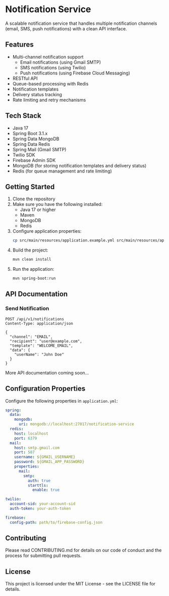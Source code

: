 # Notification Service

A scalable notification service that handles multiple notification channels (email, SMS, push notifications) with a clean API interface.

## Features

- Multi-channel notification support
  - Email notifications (using Gmail SMTP)
  - SMS notifications (using Twilio)
  - Push notifications (using Firebase Cloud Messaging)
- RESTful API
- Queue-based processing with Redis
- Notification templates
- Delivery status tracking
- Rate limiting and retry mechanisms

## Tech Stack

- Java 17
- Spring Boot 3.1.x
- Spring Data MongoDB
- Spring Data Redis
- Spring Mail (Gmail SMTP)
- Twilio SDK
- Firebase Admin SDK
- MongoDB (for storing notification templates and delivery status)
- Redis (for queue management and rate limiting)

## Getting Started

1. Clone the repository
2. Make sure you have the following installed:
   - Java 17 or higher
   - Maven
   - MongoDB
   - Redis
3. Configure application properties:
   ```bash
   cp src/main/resources/application.example.yml src/main/resources/application.yml
   ```
4. Build the project:
   ```bash
   mvn clean install
   ```
5. Run the application:
   ```bash
   mvn spring-boot:run
   ```

## API Documentation

### Send Notification

```http
POST /api/v1/notifications
Content-Type: application/json

{
  "channel": "EMAIL",
  "recipient": "user@example.com",
  "template": "WELCOME_EMAIL",
  "data": {
    "userName": "John Doe"
  }
}
```

More API documentation coming soon...

## Configuration Properties

Configure the following properties in `application.yml`:

```yaml
spring:
  data:
    mongodb:
      uri: mongodb://localhost:27017/notification-service
  redis:
    host: localhost
    port: 6379
  mail:
    host: smtp.gmail.com
    port: 587
    username: ${GMAIL_USERNAME}
    password: ${GMAIL_APP_PASSWORD}
    properties:
      mail:
        smtp:
          auth: true
          starttls:
            enable: true

twilio:
  account-sid: your-account-sid
  auth-token: your-auth-token

firebase:
  config-path: path/to/firebase-config.json
```

## Contributing

Please read CONTRIBUTING.md for details on our code of conduct and the process for submitting pull requests.

## License

This project is licensed under the MIT License - see the LICENSE file for details. 